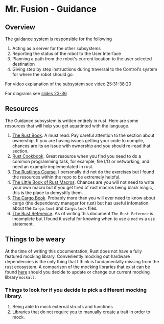 # Mr. Fusion - Guidance

## Overview

The guidance system is responsible for the following

1. Acting as a server for the other subsystems
2. Reporting the status of the robot to the User Interface
3. Planning a path from the robot's current location to the user selected destination
4. Giving step by step instructions during traversal to the Control's system for where the robot should go. 

For video explanation of the subsystem see [video 25:31-38:20](https://pluto.pr.erau.edu/~icarus/Mr-Fusion-Capstone/4-CDR/GMT20200415-160439_Mr--Fusion_1920x1080.mp4)

For diagrams see [slides 23-36](https://pluto.pr.erau.edu/~icarus/Mr-Fusion-Capstone/4-CDR/Mr%20Fusion%20CDR.pdf)

## Resources
The Guidance subsystem is written entirely in rust. Here are some resources that will help you get aquatinted with the language.

1. [The Rust Book](https://doc.rust-lang.org/book/). A must read. Pay careful attention to the section about ownership. If you are having issues getting your code to compile, chances are its an issue with ownership and you should re-read that section.
2. [Rust Cookbook](https://rust-lang-nursery.github.io/rust-cookbook/about.html). Great resource when you find you need to do a common programming task, for example, file I/O or networking, and need an example implementated in rust.
3. [The Rustlings Course](https://github.com/rust-lang/rustlings/). I personally did not do the exercises but I found the resources within the repo to be extremely helpful.
4. [The Little Book of Rust Macros](https://danielkeep.github.io/tlborm/book/index.html). Chances are you will not need to write your own macro but if you get tired of rust macros being black magic, this is the place to demystify them.
5. [The Cargo Book](https://doc.rust-lang.org/cargo/reference/manifest.html). Probably more than you will ever need to know about cargo (the dependency manager for rust) but has useful infomation about the `Cargo.toml` and `Cargo.lock` files.
6. [The Rust Reference](https://doc.rust-lang.org/stable/reference/items/modules.html). As of writing this document `The Rust Refernce` is incomplete but I found it useful for knowing when to use a `mod` vs a `use` statement.

## Things to be weary

At the time of writing this documentation, Rust does not have a fully featured mocking library. Conveniently mocking out hardware dependencies is the only thing that I think is fundamentally missing from the rust ecosystem. A comparison of the mocking libraries that exist can be found [here](https://asomers.github.io/mock_shootout/) should you decide to update or change our current mocking library `mockall`.

### Things to look for if you decide to pick a different mocking library.

1. Being able to mock external structs and functions
2. Libraries that do not require you to manually create a trait in order to mock.